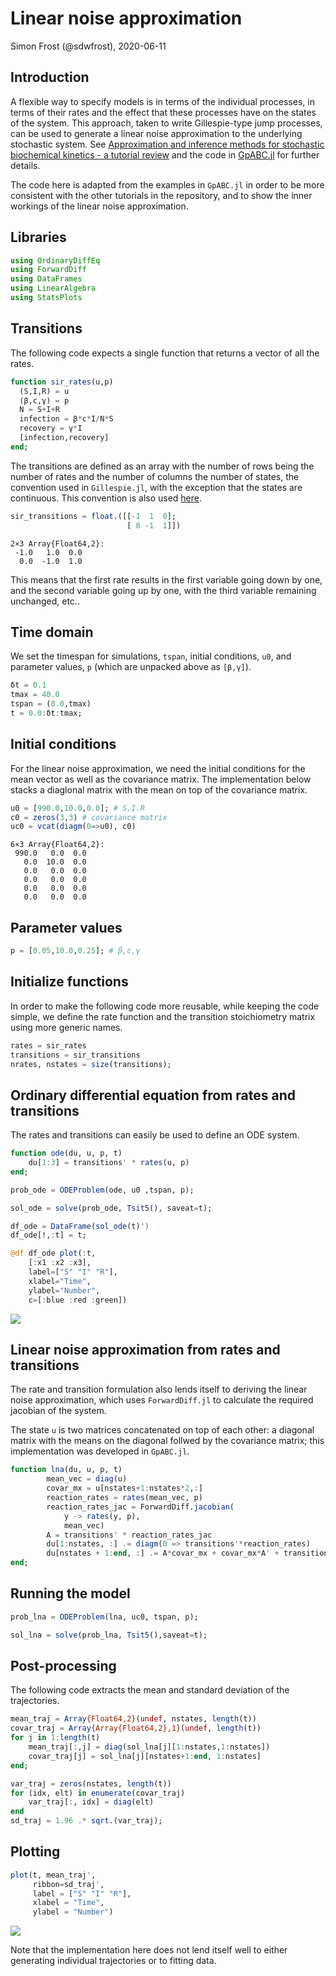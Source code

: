# Linear noise approximation
Simon Frost (@sdwfrost), 2020-06-11

## Introduction

A flexible way to specify models is in terms of the individual processes, in terms of their rates and the effect that these processes have on the states of the system. This approach, taken to write Gillespie-type jump processes, can be used to generate a linear noise approximation to the underlying stochastic system. See [Approximation  and  inference  methods  for stochastic  biochemical  kinetics - a  tutorial  review](https://arxiv.org/abs/1608.06582) and the code in [GpABC.jl](https://tanhevg.github.io/GpABC.jl/latest/overview-lna/) for further details.

The code here is adapted from the examples in `GpABC.jl` in order to be more consistent with the other tutorials in the repository, and to show the inner workings of the linear noise approximation.

## Libraries

```julia
using OrdinaryDiffEq
using ForwardDiff
using DataFrames
using LinearAlgebra
using StatsPlots
```




## Transitions

The following code expects a single function that returns a vector of all the rates.

```julia
function sir_rates(u,p)
  (S,I,R) = u
  (β,c,γ) = p
  N = S+I+R
  infection = β*c*I/N*S
  recovery = γ*I
  [infection,recovery]
end;
```




The transitions are defined as an array with the number of rows being the number of rates and the number of columns the number of states, the convention used in `Gillespie.jl`, with the exception that the states are continuous. This convention is also used [here](https://arxiv.org/abs/2001.05099).

```julia
sir_transitions = float.([[-1  1  0];
                          [ 0 -1  1]])
```

```
2×3 Array{Float64,2}:
 -1.0   1.0  0.0
  0.0  -1.0  1.0
```





This means that the first rate results in the first variable going down by one, and the second variable going up by one, with the third variable remaining unchanged, etc..

## Time domain

We set the timespan for simulations, `tspan`, initial conditions, `u0`, and parameter values, `p` (which are unpacked above as `[β,γ]`).

```julia
δt = 0.1
tmax = 40.0
tspan = (0.0,tmax)
t = 0.0:δt:tmax;
```




## Initial conditions

For the linear noise approximation, we need the initial conditions for the mean vector as well as the covariance matrix. The implementation below stacks a diaglonal matrix with the mean on top of the covariance matrix.

```julia
u0 = [990.0,10.0,0.0]; # S,I.R
c0 = zeros(3,3) # covariance matrix
uc0 = vcat(diagm(0=>u0), c0)
```

```
6×3 Array{Float64,2}:
 990.0   0.0  0.0
   0.0  10.0  0.0
   0.0   0.0  0.0
   0.0   0.0  0.0
   0.0   0.0  0.0
   0.0   0.0  0.0
```





## Parameter values

```julia
p = [0.05,10.0,0.25]; # β,c,γ
```




## Initialize functions

In order to make the following code more reusable, while keeping the code simple, we define the rate function and the transition stoichiometry matrix using more generic names.

```julia
rates = sir_rates
transitions = sir_transitions
nrates, nstates = size(transitions);
```




## Ordinary differential equation from rates and transitions

The rates and transitions can easily be used to define an ODE system.

```julia
function ode(du, u, p, t)
    du[1:3] = transitions' * rates(u, p)
end;
```


```julia
prob_ode = ODEProblem(ode, u0 ,tspan, p);
```


```julia
sol_ode = solve(prob_ode, Tsit5(), saveat=t);
```


```julia
df_ode = DataFrame(sol_ode(t)')
df_ode[!,:t] = t;
```


```julia
@df df_ode plot(:t,
    [:x1 :x2 :x3],
    label=["S" "I" "R"],
    xlabel="Time",
    ylabel="Number",
    c=[:blue :red :green])
```

![](figures/lna_12_1.png)



## Linear noise approximation from rates and transitions

The rate and transition formulation also lends itself to deriving the linear noise approximation, which uses `ForwardDiff.jl` to calculate the required jacobian of the system.

The state `u` is two matrices concatenated on top of each other: a diagonal matrix with the means on the diagonal follwed by the covariance matrix; this implementation was developed in `GpABC.jl`.

```julia
function lna(du, u, p, t)
        mean_vec = diag(u)
        covar_mx = u[nstates+1:nstates*2,:]
        reaction_rates = rates(mean_vec, p)
        reaction_rates_jac = ForwardDiff.jacobian(
            y -> rates(y, p),
            mean_vec)
        A = transitions' * reaction_rates_jac
        du[1:nstates, :] .= diagm(0 => transitions'*reaction_rates)
        du[nstates + 1:end, :] .= A*covar_mx + covar_mx*A' + transitions' * diagm(0 => reaction_rates) * transitions
end;
```




## Running the model

```julia
prob_lna = ODEProblem(lna, uc0, tspan, p);
```


```julia
sol_lna = solve(prob_lna, Tsit5(),saveat=t);
```




## Post-processing

The following code extracts the mean and standard deviation of the trajectories.

```julia
mean_traj = Array{Float64,2}(undef, nstates, length(t))
covar_traj = Array{Array{Float64,2},1}(undef, length(t))
for j in 1:length(t)
    mean_traj[:,j] = diag(sol_lna[j][1:nstates,1:nstates])
    covar_traj[j] = sol_lna[j][nstates+1:end, 1:nstates]
end;
```


```julia
var_traj = zeros(nstates, length(t))
for (idx, elt) in enumerate(covar_traj)
    var_traj[:, idx] = diag(elt)
end
sd_traj = 1.96 .* sqrt.(var_traj);
```




## Plotting

```julia
plot(t, mean_traj',
     ribbon=sd_traj',
     label = ["S" "I" "R"],
     xlabel = "Time",
     ylabel = "Number")
```

![](figures/lna_18_1.png)



Note that the implementation here does not lend itself well to either generating individual trajectories or to fitting data.

